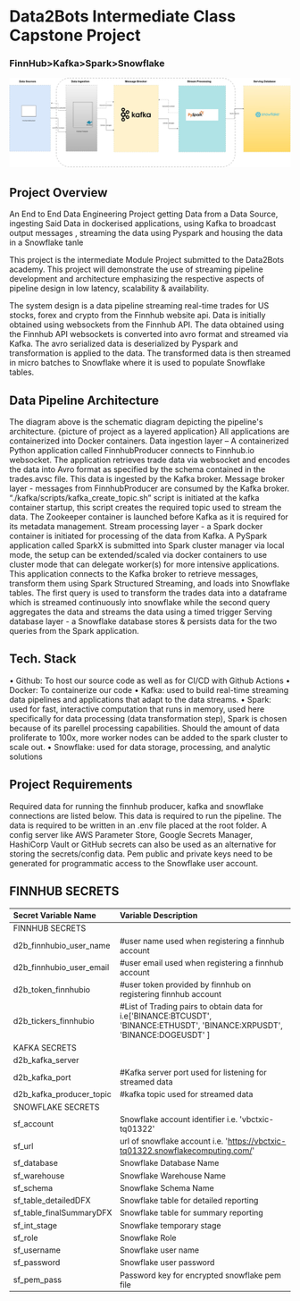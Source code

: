 # Data2Bots Intermediate Class Capstone Project
###  FinnHub>Kafka>Spark>Snowflake
![Project Architecture](./docs/Class59_opensource-milestone-project.jpg)

## Project Overview
An End to End Data Engineering Project getting Data from a Data Source, ingesting Said Data in dockerised applications, using Kafka to broadcast output messages , streaming the data using Pyspark and housing the data in a Snowflake tanle

This project is the intermediate Module Project submitted to the Data2Bots academy.
This project will demonstrate the use of streaming pipeline development and architecture emphasizing the respective aspects of pipeline design in low latency, scalability & availability.

The system design is a data pipeline streaming real-time trades for US stocks, forex and crypto from the Finnhub website api. 
Data is initially obtained using websockets from the Finnhub API. The data obtained using the Finnhub API websockets is converted into avro format and streamed via Kafka.
The avro serialized data is deserialized by Pyspark and transformation is applied to the data. The transformed data is then streamed in micro batches to Snowflake where it is used to populate Snowflake tables.

## Data Pipeline Architecture
The diagram above is the schematic diagram depicting the pipeline's architecture.
{picture of project as a layered application}
All applications are containerized into Docker containers.
Data ingestion layer – A containerized Python application called FinnhubProducer connects to Finnhub.io websocket. The application retrieves trade data via websocket and encodes the data into Avro format as specified by the schema contained in the trades.avsc file. This data is ingested by the Kafka broker.
Message broker layer - messages from FinnhubProducer are consumed by the Kafka broker. “./kafka/scripts/kafka_create_topic.sh” script is initiated at the kafka container startup, this script creates the required topic used to stream the data. The Zookeeper container is launched before Kafka as it is required for its metadata management.
Stream processing layer - a Spark docker container is initiated for processing of the data from Kafka. A PySpark application called SparkX is submitted into Spark cluster manager via local mode, the setup can be extended/scaled via docker containers to use cluster mode that can delegate worker(s) for more intensive applications. This application connects to the Kafka broker to retrieve messages, transform them using Spark Structured Streaming, and loads into Snowflake tables. 
The first query is used to transform the trades data into a dataframe which is streamed continuously into snowflake while the second query aggregates the data and streams the data using a timed trigger
Serving database layer - a Snowflake database stores & persists data for the two queries from the Spark application. 

## Tech. Stack
•	Github: To host our source code as well as for CI/CD with Github Actions
•	Docker: To containerize our code
•	Kafka:  used to build real-time streaming data pipelines and applications that adapt to the data streams.
•	Spark: used for fast, interactive computation that runs in memory, used here specifically for data processing (data transformation step), Spark is chosen because of its parellel processing capabilities. Should the amount of data proliferate to 100x, more worker nodes can be added to the spark cluster to scale out.
•	Snowflake: used for data storage, processing, and analytic solutions 

## Project Requirements
Required data for running the finnhub producer, kafka and snowflake connections are listed below. This data is required to run the pipeline. The data is required to be written in an .env file placed at the root folder. A config server like AWS Parameter Store, Google Secrets Manager, HashiCorp Vault or GitHub secrets can also be used as an alternative  for storing the secrets/config data.
Pem public and private keys need to be generated for programmatic access to the Snowflake user account.

## FINNHUB SECRETS
|Secret Variable Name       |Variable Description                                           |
|:--------------------------|:--------------------------------------------------------------|
|FINNHUB SECRETS            |                                                               |
|d2b_finnhubio_user_name    |#user name used when registering a finnhub account             |
|d2b_finnhubio_user_email   |#user email used when registering a finnhub account            |
|d2b_token_finnhubio	    |#user token provided by finnhub on registering finnhub account |
|d2b_tickers_finnhubio	    |#List of Trading pairs to obtain data for i.e['BINANCE:BTCUSDT', 'BINANCE:ETHUSDT', 'BINANCE:XRPUSDT', 'BINANCE:DOGEUSDT' ]|
|KAFKA SECRETS              |                                                               |
|d2b_kafka_server|          |#name of  client/listener in kafka docker container i.e. localhost or broker|
|d2b_kafka_port	            |#Kafka server port used for listening for streamed data        |
|d2b_kafka_producer_topic   |#kafka topic used for streamed data                            |
|SNOWFLAKE SECRETS          |                                                               |	
|sf_account                 |Snowflake account identifier i.e. 'vbctxic-tq01322'            |
|sf_url                     |url of snowflake account i.e. 'https://vbctxic-tq01322.snowflakecomputing.com/' |
|sf_database                |	Snowflake Database Name                                     |
|sf_warehouse               | 	Snowflake Warehouse Name                                    |                                   
|sf_schema                  |	Snowflake Schema Name                                       |
|sf_table_detailedDFX       |	Snowflake table for detailed reporting                      |
|sf_table_finalSummaryDFX   | 	Snowflake table for summary reporting                       |    
|sf_int_stage               | 	Snowflake temporary stage                                   |
|sf_role                    |	Snowflake Role                                              |    
|sf_username                |	Snowflake user name                                         |
|sf_password                |	Snowflake user password                                     |    
|sf_pem_pass                |	Password key for encrypted snowflake pem file               |    

